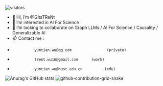 

![visitors](https://vbr.nathanchung.dev/badge?page_id=GitaTReNt.GitaTReNt&color=00cf00)
- 👋 Hi, I’m @GitaTReNt
- 👀 I’m interested in AI For Science
- 💞️ I’m looking to collaborate on Graph LLMs / AI For Science / Causality / Generalizable AI
- 📫 Contact me :
-               yuntian.wu@qq.com                (private)
-               trent.wu16@gmail.com      (work)
-               yuntian_wu@hust.edu.cn          (edu)

<!---
GitaTReNt/GitaTReNt is a ✨ special ✨ repository because its `README.md` (this file) appears on your GitHub profile.
You can click the Preview link to take a look at your changes.
--->

![Anurag's GitHub stats](https://github-readme-stats.vercel.app/api?username=GitaTReNt)
![github-contribution-grid-snake](https://user-images.githubusercontent.com/90142173/154796318-e529fdc7-2132-4ce7-8417-06b71cf02506.svg)
